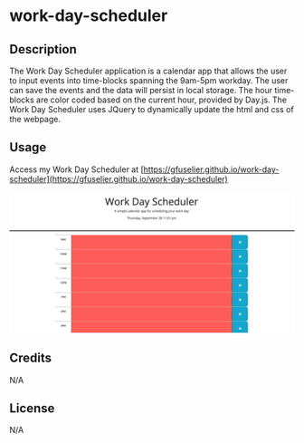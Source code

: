 # work-day-scheduler

## Description

The Work Day Scheduler application is a calendar app that allows the user to input events into time-blocks spanning the 9am-5pm workday. The user can save the events and the data will persist in local storage. The hour time-blocks are color coded based on the current hour, provided by Day.js. The Work Day Scheduler uses JQuery to dynamically update the html and css of the webpage. 

## Usage

Access my Work Day Scheduler at [https://gfuselier.github.io/work-day-scheduler](https://gfuselier.github.io/work-day-scheduler)

![screenshot of the application](./assets/scheduler-screenshot.png)

## Credits
N/A

## License
N/A